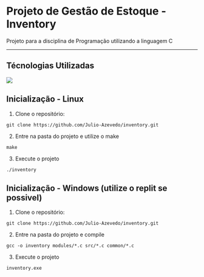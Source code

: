 # Projeto de Gestão de Estoque - Inventory

Projeto para a disciplina de Programação utilizando a linguagem C

<hr>

## Técnologias Utilizadas

<img src="https://img.shields.io/badge/C-00599C?style=for-the-badge&logo=c&logoColor=white" />

## Inicialização - Linux

1. Clone o repositório:

```
git clone https://github.com/Julio-Azevedo/inventory.git
```

2. Entre na pasta do projeto e utilize o make

```
make
```

3. Execute o projeto

```
./inventory
```

## Inicialização - Windows (utilize o replit se possivel)

1. Clone o repositório:

```
git clone https://github.com/Julio-Azevedo/inventory.git
```

2. Entre na pasta do projeto e compile

```
gcc -o inventory modules/*.c src/*.c common/*.c
```

3. Execute o projeto

```
inventory.exe
```
